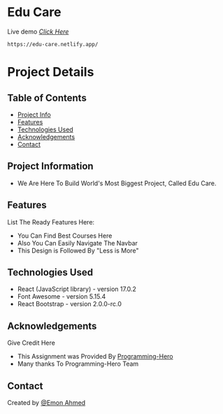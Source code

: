 # Edu Care
Live demo [_Click Here_](https://edu-care.netlify.app/)

```
https://edu-care.netlify.app/
```


# Project Details

## Table of Contents
* [Project Info](#project-information)
* [Features](#features)
* [Technologies Used](#technologies-used)
* [Acknowledgements](#acknowledgements)
* [Contact](#contact)


## Project Information
- We Are Here To Build World's Most Biggest Project, Called Edu Care.


## Features
List The Ready Features Here:
- You Can Find Best Courses Here
- Also You Can Easily Navigate The Navbar
- This Design is Followed By "Less is More"


## Technologies Used
- React (JavaScript library) - version 17.0.2
- Font Awesome - version 5.15.4
- React Bootstrap - version 2.0.0-rc.0


## Acknowledgements
Give Credit Here
- This Assignment was Provided By [Programming-Hero](https://web.programming-hero.com/)
- Many thanks To Programming-Hero Team


## Contact
Created by [@Emon Ahmed](https://www.emonahmed.com/)